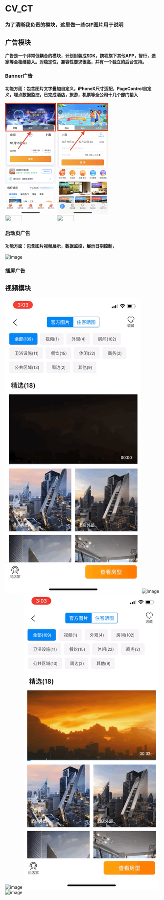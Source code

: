 # CV_CT

### 为了清晰我负责的模块，这里做一些GIF图片用于说明
## 广告模块
#### 广告是一个非常低耦合的模块，计划封装成SDK，携程旗下其他APP，智行，途家等会相继接入。对稳定性，兼容性要求很高，并有一个独立的后台支持。
### Banner广告
#### 功能方面：包含图片文字叠加自定义，iPhoneX尺寸适配，PageControl自定义，埋点数据监控，已完成酒店，旅游，机票等全公司十几个部门接入
<img src="https://github.com/BrookeMa/CV_CT/blob/main/GIF/IMG_2579.PNG" width="33%" height="33%">
<img src="https://github.com/BrookeMa/CV_CT/blob/main/GIF/IMG_2578.PNG" width="33%" height="33%">
<img src="https://github.com/BrookeMa/CV_CT/blob/main/GIF/IMG_2581.PNG" width="33%" height="33%">
<img src="https://github.com/BrookeMa/CV_CT/blob/main/GIF/IMG_2592.PNG" width="33%" height="33%">

### 启动页广告
#### 功能方面：包含图片视频展示，数据监控，展示日期控制，
![image](https://github.com/BrookeMa/CV_CT/blob/main/GIF/IMB_ztJJnq.GIF)

### 插屏广告


## 视频模块
![image](https://github.com/BrookeMa/CV_CT/blob/main/GIF/IMB_4XY2HJ.GIF)
![image](https://github.com/BrookeMa/CV_CT/blob/main/GIF/IMB_lYDmf6.GIF)
![image](https://github.com/BrookeMa/CV_CT/blob/main/GIF/IMB_NvRJzn.GIF)
![image](https://github.com/BrookeMa/CV_CT/blob/main/GIF/IMB_wDdjFp.GIF)
![image](https://github.com/BrookeMa/CV_CT/blob/main/GIF/IMB_6FUFSZ.GIF)


